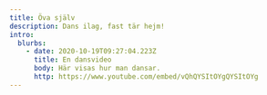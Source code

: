 ```yaml
---
title: Öva själv
description: Dans ilag, fast tär hejm!
intro:
  blurbs:
    - date: 2020-10-19T09:27:04.223Z
      title: En dansvideo
      body: Här visas hur man dansar.
      http: https://www.youtube.com/embed/vQhQYSItOYgQYSItOYg
---
```

